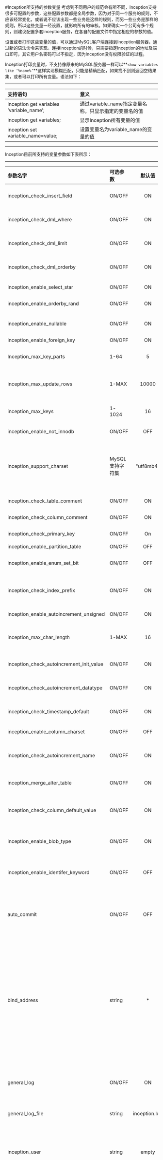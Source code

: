 #Inception所支持的参数变量
考虑到不同用户的规范会有所不同，Inception支持很多可配置的参数，这些配置参数都是全局参数，因为对于同一个服务的规则，不应该经常变化，或者说不应该出现一些业务是这样的规则，而另一些业务是那样的规则，所以这些变量一经设置，就影响所有的审核。如果确实一个公司有多个规则，则建议配置多套Inception服务，在各自的配置文件中指定相应的参数的值。

设置或者打印这些变量的值，可以通过MySQL客户端连接到Inception服务器，通过新的语法命令来实现。连接Inception的时候，只需要指定Inception的地址及端口即可，其它用户名密码可以不指定，因为Inception没有权限验证的过程。

Inception打印变量时，不支持像原来的MySQL服务器一样可以**`show variables like ‘%name%’`**这样实现模糊匹配，只能是精确匹配，如果找不到则返回空结果集，或者可以打印所有变量。语法如下：

----
|支持语句  |	意义		|
|:----------|:--------------------|
|inception get variables ‘variable_name’;	|通过variable_name指定变量名称，只显示指定的变量名的值|
|inception get variables;	|显示Inception所有变量的值|
|inception set variable_name=value;	|设置变量名为variable_name的变量的值|   

-----
Inception目前所支持的变量参数如下表所示：

-----------------
|参数名字                                 	 |可选参数        	 |默认值    	 |功能说明|  
|:-------------------------------------------------|:-----------------------|:---------------:|:-----------|
|inception_check_insert_field             	 |ON/OFF          	 |ON        	 |是不是要检查插入语句中的列链表的存在性|  
|inception_check_dml_where                	 |ON/OFF          	 |ON        	 |在DML语句中没有WHERE条件时，是不是要报错|  
|inception_check_dml_limit                	 |ON/OFF          	 |ON        	 |在DML语句中使用了LIMIT时，是不是要报错|  
|inception_check_dml_orderby              	 |ON/OFF          	 |ON        	 |在DML语句中使用了Order By时，是不是要报错|  
|inception_enable_select_star             	 |ON/OFF          	 |ON        	 |Select*时是不是要报错|  
|inception_enable_orderby_rand            	 |ON/OFF          	 |ON        	 |order by rand时是不是报错|  
|inception_enable_nullable                	 |ON/OFF          	 |ON        	 |创建或者新增列时如果列为NULL，是不是报错|  
|inception_enable_foreign_key             	 |ON/OFF          	 |ON        	 |是不是支持外键|  
|Inception_max_key_parts                  	 |1-64            	 |5         	 |一个索引中，列的最大个数，超过这个数目则报错|  
|inception_max_update_rows                	 |1-MAX           	 |10000     	 |在一个修改语句中，预计影响的最大行数，超过这个数就报错|  
|inception_max_keys                       	 |1-1024          	 |16        	 |一个表中，最大的索引数目，超过这个数则报错|  
|inception_enable_not_innodb              	 |ON/OFF          	 |OFF       	 |建表指定的存储引擎不为Innodb，不报错|  
|inception_support_charset                	 |MySQL支持字符集 	 |"utf8mb4" 	 |表示在建表或者建库时支持的字符集，如果需要多个，则用逗号分隔，影响的范围是建表、设置会话字符集、修改表字符集属性等|  
|inception_check_table_comment            	 |ON/OFF          	 |ON        	 |建表时，表没有注释时报错|  
|inception_check_column_comment           	 |ON/OFF          	 |ON        	 |建表时，列没有注释时报错|  
|inception_check_primary_key              	 |ON/OFF          	 |On        	 |建表时，如果没有主键，则报错|  
|inception_enable_partition_table         	 |ON/OFF          	 |OFF       	 |是不是支持分区表|  
|inception_enable_enum_set_bit            	 |ON/OFF          	 |OFF       	 |是不是支持enum,set,bit数据类型|  
|inception_check_index_prefix             	 |ON/OFF          	 |ON            |是不是要检查索引名字前缀为"idx_"，检查唯一索引前缀是不是"uniq_"|  
|inception_enable_autoincrement_unsigned  	 |ON/OFF          	 |ON        	 |自增列是不是要为无符号型|  
|inception_max_char_length                	 |1-MAX           	 |16        	 |当char类型的长度大于这个值时，就提示将其转换为VARCHAR|  
|inception_check_autoincrement_init_value 	 |ON/OFF          	 |ON        	 |当建表时自增列的值指定的不为1，则报错|  
|inception_check_autoincrement_datatype   	 |ON/OFF          	 |ON        	 |当建表时自增列的类型不为int或者bigint时报错|  
|inception_check_timestamp_default        	 |ON/OFF          	 |ON        	 |建表时，如果没有为timestamp类型指定默认值，则报错|  
|inception_enable_column_charset          	 |ON/OFF          	 |OFF       	 |允许列自己设置字符集|  
|inception_check_autoincrement_name       	 |ON/OFF          	 |ON        	 |建表时，如果指定的自增列的名字不为ID，则报错，说明是有意义的，给提示|  
|inception_merge_alter_table              	 |ON/OFF          	 |ON        	 |在多个改同一个表的语句出现是，报错，提示合成一个|  
|inception_check_column_default_value     	 |ON/OFF          	 |ON        	 |检查在建表、修改列、新增列时，新的列属性是不是要有默认值|  
|inception_enable_blob_type               	 |ON/OFF          	 |ON        	 |检查是不是支持BLOB字段，包括建表、修改列、新增列操作|  
|inception_enable_identifer_keyword		|ON/OFF			|OFF		|检查在SQL语句中，是不是有标识符被写成MySQL的关键字，默认值为报警。|
|auto_commit|ON/OFF|OFF|这个参数的作用是为了匹配Python客户端每次自动设置auto_commit=0的，如果取消则会报错，针对Inception本身没有实际意义|
|bind_address|string|*|这个参数实际上就是MySQL数据库原来的参数，因为Incpetion没有权限验证过程，那么为了实现更安全的访问，可以给Inception服务器的这个参数设置某台机器（Inception上层的应用程序）不地址，这样其它非法程序是不可访问的，那么再加上Inception执行的选项中的用户名密码，对MySQL就更加安全|
|general_log|ON/OFF|ON|这个参数就是原生的MySQL的参数，用来记录在Inception服务上执行过哪些语句，用来定位一些问题等|
|general_log_file|string|inception.log|设置general log写入的文件路径|
|inception_user|string|empty|这个用户名在配置之后，在连接Inception的选项中可以不指定user，这样线上数据库的用户名及密码就可以不暴露了，可以做为临时使用的一种方式|
|inception_password|string|empty|与上面的参数是一对，这个参数对应的是选项中的password，设置这个参数之后，可以在选项中不指定password|
|inception_enable_sql_statistic|ON/OFF|ON|设置是不是支持统计Inception执行过的语句中，各种语句分别占多大比例，如果打开这个参数，则每次执行的情况都会在备份数据库实例中的inception库的statistic表中以一条记录存储这次操作的统计情况，每次操作对应一条记录，这条记录中含有的信息是各种类型的语句执行次数情况，具体的信息需要参考后面一章<<**Inception 的统计功能**>>|
|inception_read_only|ON/OFF|OFF|设置当前Inception服务器是不是只读的，这是为了防止一些人具有修改权限的帐号时，通过Inception误修改一些数据，如果inception_read_only设置为ON，则即使开了enable-execute，同时又有执行权限，也不会去执行，审核完成即返回|

-------

#注意事项
上面已经说了，可以用MySQL客户端通过命令`inception get variables;`查看Inception支持的所有参数变量，所有以inception开头的参数，都是专门为Inception加的，而其它的则大都是MySQL原生的，大部分没有任何作用的都已经去除了，有些则没有，这个在使用过程中可着情处理。
而以inception开头的参数中，还有一部分是以inception_osc开头的，这十几个参数主要是用来控制Inception使用OSC工具来执行ALTER表操作时使用的，这部分会在后面一章<<**Inception 对OSC的支持**>>中详细叙述。
